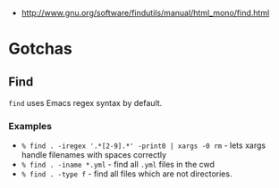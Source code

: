 - http://www.gnu.org/software/findutils/manual/html_mono/find.html

# Gotchas

## Find
`find` uses Emacs regex syntax by default.

### Examples
- `% find . -iregex '.*[2-9].*' -print0 | xargs -0 rm` - lets xargs handle filenames with spaces correctly
- `% find . -iname *.yml` - find all `.yml` files in the cwd
- `% find . -type f` - find all files which are not directories.

  
